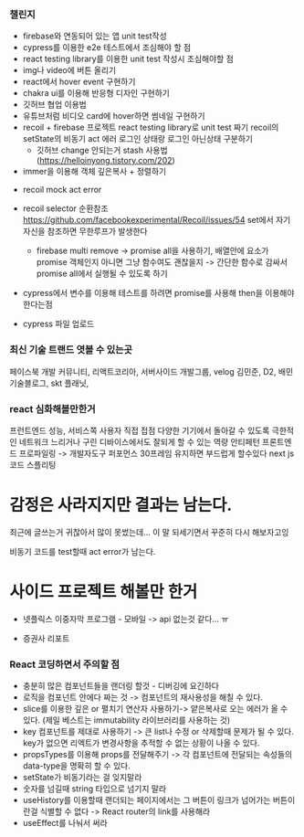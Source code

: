 ### 챌린지

- firebase와 연동되어 있는 앱 unit test작성
- cypress를 이용한 e2e 테스트에서 조심해야 할 점
- react testing library를 이용한 unit test 작성시 조심해야할 점
- img나 video에 버튼 올리기
- react에서 hover event 구현하기
- chakra ui를 이용해 반응형 디자인 구현하기
- 깃허브 협업 이용법
- 유튜브처럼 비디오 card에 hover하면 썸네일 구현하기
- recoil + firebase 프로젝트 react testing library로
  unit test 짜기 recoil의 setState의 비동기 act 에러
  로그인 상태랑 로그인 아닌상태 구분하기
  - 깃허브 change 안되는거 stash 사용법
    (https://helloinyong.tistory.com/202)
- immer을 이용해 객체 깊은복사 + 정렬하기

* recoil mock act error

- recoil selector 순환참조
  https://github.com/facebookexperimental/Recoil/issues/54
  set에서 자기자신을 참조하면 무한루프가 발생한다

  - firebase multi remove -> promise all을 사용하기, 배열안에 요소가 promise 객체인지 아니면 그냥 함수여도 괜찮을지 -> 간단한 함수로 감싸서
    promise all에서 실행될 수 있도록 하기

- cypress에서 변수를 이용해 테스트를 하려면 promise를 사용해 then을 이용해야 한다는점

- cypress 파일 업로드

### 최신 기술 트랜드 엿볼 수 있는곳

페이스북 개발 커뮤니티, 리액트코리아, 서버사이드 개발그룹, velog 김민준, D2, 배민 기술블로그, skt 플래닛,

### react 심화해볼만한거

프런트엔드 성능, 서비스쪽 사용자 직접 접점
다양한 기기에서 돌아갈 수 있도록
극한적인 네트워크 느리거나 구린 디바이스에서도 잘되게 할 수 있는 역량 안티페턴
프론트엔드 프로파일링 -> 개발자도구 퍼포먼스 30프레임 유지하면 부드럽게 할수있다
next js 코드 스플리팅

# 감정은 사라지지만 결과는 남는다.

최근에 글쓰는거 귀찮아서 많이 못썼는데... 이 말 되세기면서 꾸준히 다시 해보자고잉

비동기 코드를 test할때 act error가 남는다.

# 사이드 프로젝트 해볼만 한거

- 넷플릭스 이중자막 프로그램 - 모바일
  -> api 없는것 같다... ㅠ

- 증권사 리포트

### React 코딩하면서 주의할 점

- 충분히 많은 컴포넌트들을 랜더링 할것 - 디버깅에 요긴하다
- 로직을 컴포넌트 안에다 짜는 것 -> 컴포넌트의 재사용성을 해칠 수 있다.
- slice를 이용한 깊은 or 펼치기 연산자 사용하기-> 얕은복사로 오는 에러가 올 수 있다.
  (제일 베스트는 immutability 라이브러리를 사용하는 것)
- key 컴포넌트를 제대로 사용하기 -> 큰 list나 수정 or 삭제할때 문제가 될 수 있다. key가 없으면 리엑트가 변경사항을 추적할 수 없는 상황이 나올 수 있다.
- propsTypes를 이용해 props를 전달해주기 -> 각 컴포넌트에 전달되는 속성들의 data-type을 명확히 할 수 있다.
- setState가 비동기라는 걸 잊지말라
- 숫자를 넘길때 string 타입으로 넘기지 말라
- useHistory를 이용할때 랜더되는 페이지에서는 그 버튼이 링크가 넘어가는 버튼이란걸
  식별할 수 없다 -> React router의 link를 사용해라
- useEffect를 나눠서 써라
